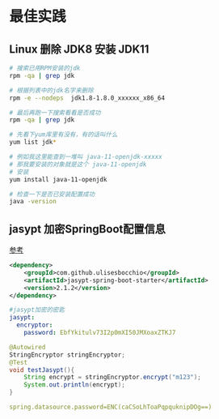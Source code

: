 # 最佳实践



## Linux 删除 JDK8 安装 JDK11

```bash
# 搜索已用RPM安装的jdk
rpm -qa | grep jdk

# 根据列表中的jdk名字来删除
rpm -e --nodeps  jdk1.8-1.8.0_xxxxxx_x86_64

# 最后再跑一下搜索看看是否成功
rpm -qa | grep jdk
```

```bash
# 先看下yum库里有没有，有的话叫什么
yum list jdk*

# 例如我这里能查到一堆叫 java-11-openjdk-xxxxx
# 那我要安装的对象就是这个 java-11-openjdk
# 安装
yum install java-11-openjdk

# 检查一下是否已安装配置成功
java -version
```



## jasypt 加密SpringBoot配置信息

[参考](https://www.jianshu.com/p/71c2205f0c2a)

```xml
<dependency>
    <groupId>com.github.ulisesbocchio</groupId>
    <artifactId>jasypt-spring-boot-starter</artifactId>
    <version>2.1.2</version>
</dependency>
```

```yaml
#jasypt加密的密匙
jasypt:
  encryptor:
    password: EbfYkitulv73I2p0mXI50JMXoaxZTKJ7
```

```java
@Autowired
StringEncryptor stringEncryptor;
@Test
void testJasypt(){
    String encrypt = stringEncryptor.encrypt("m123");
    System.out.println(encrypt);
}
```

```yaml
spring.datasource.password=ENC(caCSoLhToaPqpquknipDOg==)
```

